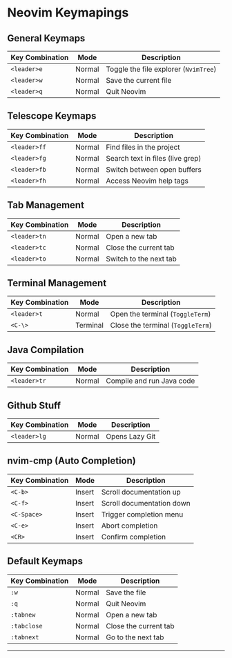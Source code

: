 # Neovim Keymapings 


## General Keymaps
| Key Combination     | Mode  | Description                         |
|---------------------|-------|-------------------------------------|
| `<leader>e`         | Normal| Toggle the file explorer (`NvimTree`)|
| `<leader>w`         | Normal| Save the current file               |
| `<leader>q`         | Normal| Quit Neovim                         |

## Telescope Keymaps
| Key Combination     | Mode  | Description                         |
|---------------------|-------|-------------------------------------|
| `<leader>ff`        | Normal| Find files in the project           |
| `<leader>fg`        | Normal| Search text in files (live grep)    |
| `<leader>fb`        | Normal| Switch between open buffers         |
| `<leader>fh`        | Normal| Access Neovim help tags             |

## Tab Management
| Key Combination     | Mode  | Description                         |
|---------------------|-------|-------------------------------------|
| `<leader>tn`        | Normal| Open a new tab                      |
| `<leader>tc`        | Normal| Close the current tab               |
| `<leader>to`        | Normal| Switch to the next tab              |

## Terminal Management
| Key Combination     | Mode  | Description                         |
|---------------------|-------|-------------------------------------|
| `<leader>t`         | Normal| Open the terminal (`ToggleTerm`) |
| `<C-\>`         | Terminal| Close the terminal (`ToggleTerm`) |

## Java Compilation
| Key Combination     | Mode  | Description                         |
|---------------------|-------|-------------------------------------|
| `<leader>tr`        | Normal| Compile and run Java code           |



## Github Stuff 

| Key Combination     | Mode  | Description                         |
|---------------------|-------|-------------------------------------|
| `<leader>lg`        | Normal| Opens Lazy Git                      |


## nvim-cmp (Auto Completion)
| Key Combination     | Mode  | Description                         |
|---------------------|-------|-------------------------------------|
| `<C-b>`             | Insert| Scroll documentation up            |
| `<C-f>`             | Insert| Scroll documentation down          |
| `<C-Space>`         | Insert| Trigger completion menu            |
| `<C-e>`             | Insert| Abort completion                   |
| `<CR>`              | Insert| Confirm completion                 |

## Default Keymaps
| Key Combination     | Mode  | Description                         |
|---------------------|-------|-------------------------------------|
| `:w`                | Normal| Save the file                      |
| `:q`                | Normal| Quit Neovim                        |
| `:tabnew`           | Normal| Open a new tab                     |
| `:tabclose`         | Normal| Close the current tab              |
| `:tabnext`          | Normal| Go to the next tab                 |

---

